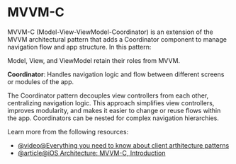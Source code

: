 # MVVM-C

MVVM-C (Model-View-ViewModel-Coordinator) is an extension of the MVVM architectural pattern that adds a Coordinator component to manage navigation flow and app structure. In this pattern:

Model, View, and ViewModel retain their roles from MVVM.

**Coordinator**: Handles navigation logic and flow between different screens or modules of the app.

The Coordinator pattern decouples view controllers from each other, centralizing navigation logic. This approach simplifies view controllers, improves modularity, and makes it easier to change or reuse flows within the app. Coordinators can be nested for complex navigation hierarchies.

Learn more from the following resources:

- [@video@Everything you need to know about client arthitecture patterns](https://www.youtube.com/watch?v=I5c7fBgvkNY)
- [@article@iOS Architecture: MVVM-C, Introduction](https://medium.com/sudo-by-icalia-labs/ios-architecture-mvvm-c-introduction-1-6-815204248518)